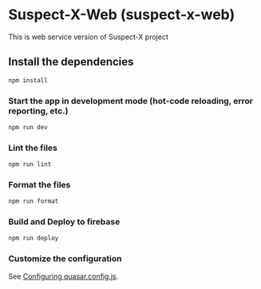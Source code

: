 # Suspect-X-Web (suspect-x-web)

This is web service version of Suspect-X project

## Install the dependencies
```bash
npm install
```

### Start the app in development mode (hot-code reloading, error reporting, etc.)
```bash
npm run dev
```

### Lint the files
```bash
npm run lint
```

### Format the files
```bash
npm run format
```

### Build and Deploy to firebase
```bash
npm run deploy
```

### Customize the configuration
See [Configuring quasar.config.js](https://v2.quasar.dev/quasar-cli-webpack/quasar-config-js).
